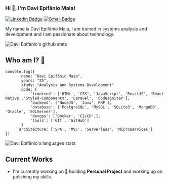 

### Hi 👋, I'm Davi Epifânio Maia!


[![Linkedin Badge](https://img.shields.io/static/v1?message=Davi&logo=linkedin&labelColor=1182c3&color=1182c3&logoColor=white&label=%20)](https://www.linkedin.com/in/davi-epif%C3%A2nio-75158b191/) [![Gmail Badge](https://img.shields.io/static/v1?message=daviepifaniomaia@gmail.com&logo=gmail&labelColor=C14438&color=C14438&logoColor=white&label=%20)](mailto:daviepifaniomaia@gmail.com)

My name is Davi Epifânio Maia, I am trained in systems analysis and development and I am passionate about technology.

![Davi Epifanio's github stats](https://github-readme-stats.vercel.app/api?username=EpifanioD&hide=["issues"]&&theme=react)

 ## Who am I? 🤔
 ```
console.log({
        name: "Davi Epifânio Maia",
        years: "25",
        study: "Analysis and Systems Development"
        code: {
            'frontend': ['HTML', 'CSS', 'JavaScript', 'ReactJS', 'React Native','Styled-Components', 'Laravel', 'Codeigniter'],
            'backend': ['NodeJS', 'Java', PHP,],
            'database': ['PostgreSQL', 'MySQL', 'SQLite3', 'MongoDB', 'Oracle', 'SQLServer'],
            'devops': ['Docker', 'CI/CD',],
            'tools': ['GIT', 'GitHub']
        }
       architecture: ['SPA', 'MVC', 'Serverless', 'Microservices']
})
 ```
![Davi Epifânio's languages stats](https://github-readme-stats.vercel.app/api/top-langs/?username=EpifanioD&layout=compact&&theme=react)

## Current Works 

 * I'm currently working on 🚀 building **Personal Project** and working up on polishing my skills.
